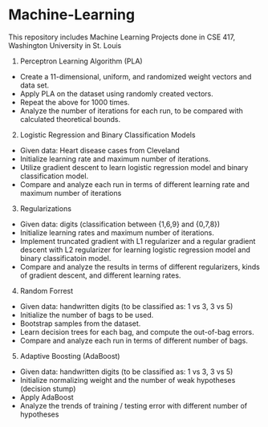 # Machine-Learning

This repository includes Machine Learning Projects done in CSE 417, Washington University in St. Louis

1. Perceptron Learning Algorithm (PLA)
- Create a 11-dimensional, uniform, and randomized weight vectors and data set.
- Apply PLA on the dataset using randomly created vectors.
- Repeat the above for 1000 times.
- Analyze the number of iterations for each run, to be compared with calculated theoretical bounds.

2. Logistic Regression and Binary Classification Models
- Given data: Heart disease cases from Cleveland
- Initialize learning rate and maximum number of iterations.
- Utilize gradient descent to learn logistic regression model and binary classification model.
- Compare and analyze each run in terms of different learning rate and maximum number of iterations

3. Regularizations
- Given data: digits (classification between {1,6,9} and {0,7,8})
- Initialize learning rates and maximum number of iterations.
- Implement truncated gradient with L1 regularizer and a regular gradient descent with L2 regularizer for learning logistic regression model and binary classificatoin model.
- Compare and analyze the results in terms of different regularizers, kinds of gradient descent, and different learning rates.

4. Random Forrest
- Given data: handwritten digits (to be classified as: 1 vs 3, 3 vs 5)
- Initialize the number of bags to be used.
- Bootstrap samples from the dataset.
- Learn decision trees for each bag, and compute the out-of-bag errors.
- Compare and analyze each run in terms of different number of bags.

5. Adaptive Boosting (AdaBoost)
- Given data: handwritten digits (to be classified as: 1 vs 3, 3 vs 5)
- Initialize normalizing weight and the number of weak hypotheses (decision stump)
- Apply AdaBoost
- Analyze the trends of training / testing error with different number of hypotheses
